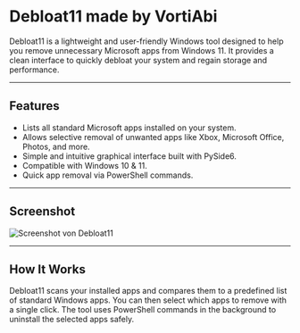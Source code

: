 # Debloat11 made by VortiAbi

Debloat11 is a lightweight and user-friendly Windows tool designed to help you remove unnecessary Microsoft apps from Windows 11. It provides a clean interface to quickly debloat your system and regain storage and performance.

---

## Features

- Lists all standard Microsoft apps installed on your system.
- Allows selective removal of unwanted apps like Xbox, Microsoft Office, Photos, and more.
- Simple and intuitive graphical interface built with PySide6.
- Compatible with Windows 10 & 11.
- Quick app removal via PowerShell commands.

---
## Screenshot

![Screenshot von Debloat11](/workspaces/Debloat11/image.png)

---

## How It Works

Debloat11 scans your installed apps and compares them to a predefined list of standard Windows apps. You can then select which apps to remove with a single click. The tool uses PowerShell commands in the background to uninstall the selected apps safely.
